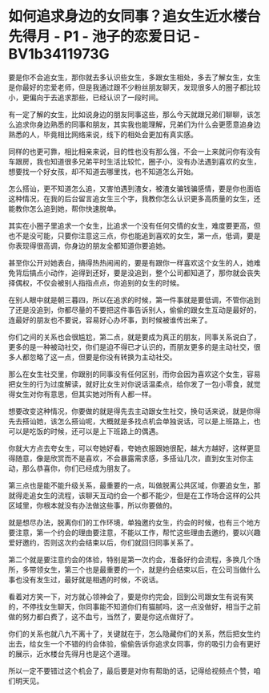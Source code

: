 # 如何追求身边的女同事？追女生近水楼台先得月 - P1 - 池子的恋爱日记 - BV1b3411973G

要是你不会追女生，那你就去多认识些女生，多跟女生相处，多去了解女生，女生是你最好的恋爱老师，但是我通过跟不少粉丝朋友聊天，发现很多人的圈子都比较小，更偏向于去追求那些，已经认识了一段时间。

有一定了解的女生，比如说身边的朋友同事这些，那么今天就跟兄弟们聊聊，该怎么追求你身边熟悉的同事和朋友，其实我也能理解，兄弟们为什么会更愿意追身边熟悉的人，毕竟相比网络来说，线下的相处会更加有真实感。

同样的也更可靠，相比相亲来说，目的性也没有那么强，不会一上来就问你有没有车跟房，我也知道很多兄弟平时生活比较忙，圈子小，没有办法遇到喜欢的女生，想要找一个好女孩，却不知道去哪里找，也不知道怎么开始。

怎么搭讪，更不知道怎么追，又害怕遇到渣女，被渣女骗钱骗感情，要是你也面临这种情况，在我的后台留言追女生三个字，我教你怎么认识更多高质量的女生，还能教你怎么追到她，帮你快速脱单。

其实在小圈子里追求一个女生，比追求一个没有任何交情的女生，难度要更高，但也不是没可能，只要你注意这三点，你也能追到喜欢的女生，第一点，低调，要是你表现得很高调，你身边的朋友全都知道你要追她。

甚至你公开对她表白，搞得热热闹闹的，要是有跟你一样喜欢这个女生的人，她难免背后搞点小动作，追得到还好，要是没追到，整个公司都知道了，那你就会丧失择偶权，不仅会被别人指指点点，你追别的女生的时候。

在别人眼中就是朝三暮四，所以在追求的时候，第一件事就是要低调，不管你追到了还是没追到，你都尽量的不要把这件事告诉别人，偷偷的跟女生互动是最好的，连最好的朋友也不要说，容易好心办坏事，到时候被谁传出来了。

你们之间的关系也会很尴尬，第二点，就是要成为真正的朋友，同事关系说白了，更多的是一种被动社交，你们是迫不得已才认识的，而朋友更多的是主动社交，很多人都忽略了这一点，但要是你没有转换为主动社交。

那么在女生社交里，你跟别的同事没有任何区别，而你会因为喜欢这个女生，容易把女生的行为过度解读，就好比女生对你说话温柔点，给你发了一包小零食，就觉得女生对你有意思，但其实她对所有人都一样。

想要改变这种情况，你要做的就是得先去主动跟女生社交，换句话来说，就是你得先去搭讪她，该怎么搭讪呢，大概就是多找点机会单独说话，可以是上班路上，也可以是吃饭的时候，还可以是上下班路上的偶遇。

你就大方点去夸女生，可以夸她好看，夸她衣服跟她很配，越大方越好，这样更显得随意，像是欣赏而不是喜欢，不会暴露需求感，多搭讪几次，直到女生对你主动，那么恭喜你，你们已经成为朋友了。

第三点也是能不能升级关系，最重要的一点，叫做脱离公共区域，你要追女生，那就得走追女生的流程，该聊天互动约会一个都不能少，但是在工作场合这样的公共区域里，你根本就没有办法做这些事，所以你要做的。

就是想尽办法，脱离你们的工作环境，单独邀约女生，约会的时候，也有三个地方要注意，第一个约会的理由要注意，不能以工作，帮忙这些理由去邀约，要以兴趣爱好邀约，否则这次约会结束以后，你们就回归同事关系了。

第二个就是要注意约会的体验，特别是第一次约会，准备好约会流程，多换几个场所，多带领女生，第三个也是最重要的一个，就是约会结束以后，在公司当做什么事也没有发生过，最好就是相遇的时候，不说话。

看着对方笑一下，对方就心领神会了，要是你约完会，回到公司跟女生有说有笑的，不停找女生聊天，你同事能不知道你们有猫腻吗，这一点没做好，相当于之前做的努力都白费了，这不血亏，当然了，要是你这点做好了。

你们的关系也就八九不离十了，关键就在于，怎么隐藏你们的关系，然后把女生约出去，给女生一个不错的约会体验，偷偷告诉你追求女同事，你的吸引力会有更好的展示，近水楼台先得月也是这个道理。

所以一定不要错过这个机会了，最后要是对你有帮助的话，记得给视频点个赞，咱们明天见。
